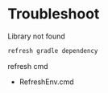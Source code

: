 
# Troubleshoot

Library not found
```groovy
refresh gradle dependency
```

refresh cmd
- RefreshEnv.cmd
